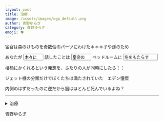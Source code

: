 ```yaml
---
layout: post
title: 治療
image: /assets/images/ogp_default.png
author: 青野ゆらぎ
category: 青野ゆらぎ
emoji: 🐕
---
```


<div class="tanka-area"><div class="tanka">
<p>宦官は森のけものを奇数個のパーツにわけた＊＊＊子や孫のため</p>

<p>あなたが <input type="text" value="木々に" id="kigini" name="kigini" size="5" readonly /> 話したことは <input type="text" value="皇帝の" id="kouteino" name="kouteino" size="5" readonly /> ベッドルームに <input type="text" value="冬をもたらす" id="fuyuwomotarasu" name="fuyuwomotarasu" size="11" readonly /></p>

<p>棺桶にかくれるという発想を、ふたりの人が同時にしたら︙︙</p>

<p>ジェット機の分類だけでぼくたちは満たされていた　エデン憧憬</p>

<p>内側のはずだったのに逆だから脳はほとんど死んでいるよね？</p>

</div></div>

---

<details><summary>治療</summary>
宦官は森のけものを奇数個のパーツにわけた＊＊＊子や孫のため<br/>
あなたが（誰に？ ）話したことは光学の論文になる　朝の多雨林<br/>
棺桶にかくれるという発想を、ふたりの人が同時にしたら……<br/>
ジェット機の分類だけでぼくたちは満たされていた　エデン憧憬<br/>
内側のはずだったのに逆だから脳はほとんど死んでいるよね？<br/>
<br/>

</details>

青野ゆらぎ
